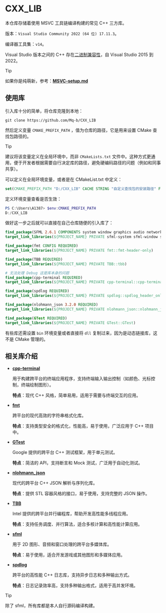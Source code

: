 # CXX_LIB

本仓库存储着使用 MSVC 工具链编译构建的常见 C++ 三方库。

版本：`Visual Studio Community 2022 (64 位) 17.11.3`。

编译器工具集：`v14`。

Visual Studio 版本之间的 C++ 存在[二进制兼容性](https://learn.microsoft.com/zh-cn/cpp/porting/binary-compat-2015-2017?view=msvc-170)，自 Visual Studio 2015 到 2022。

>[!TIP]
>如果你是纯萌新，参考：[**MSVC-setup.md**](./MSVC-setup.md)

## 使用库

引入库十分的简单，将仓库克隆到本地：

```shell
git clone https://github.com/Mq-b/CXX_LIB
```

然后定义变量 `CMAKE_PREFIX_PATH` ，值为仓库的路径，它是用来设置 CMake 查找包路径的。

> [!TIP]
> 建议将该变量定义在全局环境中，而非 `CMakeLists.txt` 文件中。这种方式更通用，便于开发者根据需要自行决定库的路径，避免硬编码路径的问题（例如和同事共享）。

可以定义在全局环境变量，或者是在 CMakeList.txt 中定义：

```cmake
set(CMAKE_PREFIX_PATH "D:/CXX_LIB" CACHE STRING "自定义查找包的安装路径" FORCE)
```

定义环境变量查看是否生效：

```PowerShell
PS C:\Users\A1387> $env:CMAKE_PREFIX_PATH
D:/CXX_LIB
```

做好这一步之后就可以直接在自己仓库随便的引入库了：

```cmake
find_package(SFML 2.6.1 COMPONENTS system window graphics audio network REQUIRED)
target_link_libraries(${PROJECT_NAME} PRIVATE sfml-system sfml-window sfml-graphics sfml-audio sfml-network)

find_package(fmt CONFIG REQUIRED)
target_link_libraries(${PROJECT_NAME} PRIVATE fmt::fmt-header-only)

find_package(TBB REQUIRED)
target_link_libraries(${PROJECT_NAME} PRIVATE TBB::tbb)

# 无法处理 Debug 这是库本身的问题
find_package(cpp-terminal REQUIRED)
target_link_libraries(${PROJECT_NAME} PRIVATE cpp-terminal::cpp-terminal)

find_package(spdlog REQUIRED)
target_link_libraries(${PROJECT_NAME} PRIVATE spdlog::spdlog_header_only)

find_package(nlohmann_json 3.2.0 REQUIRED)
target_link_libraries(${PROJECT_NAME} PRIVATE nlohmann_json::nlohmann_json)

find_package(GTest REQUIRED)
target_link_libraries(${PROJECT_NAME} PRIVATE GTest::GTest)
```

有些库还需设置 `bin` 环境变量或者直接将 `dll` 复制过来，因为是动态链接库，这不是 CMake 管理的。

## 相关库介绍

- [**cpp-terminal**](https://github.com/jupyter-xeus/cpp-terminal)

  用于构建跨平台的终端应用程序，支持终端输入输出控制（如颜色、光标控制，终端绘制图形）。

  **特点**：现代 C++ 风格，简单易用，适用于需要与终端交互的应用。
  
- [**fmt**](https://github.com/fmtlib/fmt)

  跨平台的现代高效的字符串格式化库。
  
  **特点**：支持类型安全的格式化，性能高，易于使用，广泛应用于 C++ 项目中。

- [**GTest**](https://github.com/google/googletest)

  Google 提供的跨平台 C++ 测试框架，用于单元测试。

  **特点**：简洁的 API，支持断言和 Mock 测试，广泛用于自动化测试。

- [**nlohmann_json**](https://github.com/nlohmann/json)

  现代的跨平台 C++ JSON 解析与序列化库。

  **特点**：提供 STL 容器风格的接口，易于使用，支持完整的 JSON 操作。

- [**TBB**](https://github.com/oneapi-src/oneTBB)

  Intel 提供的跨平台并行编程库，帮助开发高性能多线程应用。

  **特点**：支持任务调度、并行算法，适合多核计算和高性能计算应用。

- [**sfml**](https://github.com/SFML/SFML)

  用于 2D 图形、音频和窗口处理的跨平台多媒体库。

  **特点**：易于使用，适合开发游戏或其他图形和多媒体应用。

- [**spdlog**](https://github.com/gabime/spdlog)
  
  跨平台的高性能 C++ 日志库，支持异步日志和多种输出方式。

  **特点**：日志记录效率高，支持多种输出格式，适用于高并发环境。

> [!TIP]
> 除了 sfml，所有库都是本人自行源码编译构建。
